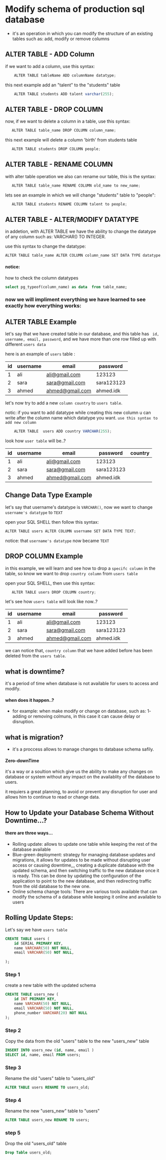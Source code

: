 # Modify schema of production sql database 

- it's an operation in which you can modify the structure of an existing tables such as: add, modify or remove columns

## ALTER TABLE - ADD Column


if we want to add a column, use this syntax:

```js
    ALTER TABLE tableName ADD columnName datatype;
```


this next example add an "talent" to the "students" table

```js
    ALTER TABLE students ADD talent varchar(255);
```

## ALTER TABLE - DROP COLUMN

now, if we want to delete a column in a table, use this syntax:
```js
   ALTER TABLE table_name DROP COLUMN column_name;
```
this next example will delete a column 'birth' from students table

```js
   ALTER TABLE students DROP COLUMN people;
```


## ALTER TABLE - RENAME COLUMN

with alter table operation we also can rename our table, this is the syntax:
```js
   ALTER TABLE table_name RENAME COLUMN old_name to new_name;
```

lets see an example in which we will change "students" table to "people":
```js
   ALTER TABLE students RENAME COLUMN talent to people;
```

## ALTER TABLE - ALTER/MODIFY DATATYPE
in addetion, with ALTER TABLE we have the ability to change the datatype of any column such as: VARCHAR() TO INTEGER.

use this syntax to change the datatype:
```js
ALTER TABLE table_name ALTER COLUMN column_name SET DATA TYPE datatype;
```
#### notice: 
how to check the column datatypes 

```sql
select pg_typeof(column_name) as data  from table_name;
```

### now we will impliment everything we have learned to see exactly how everything works:

## ALTER TABLE Example

let's say that we have created table in our database, and this table has ``` id, username, email, password```, and we have more than one row filled up with different ```users data```

here is an example of ```users``` table : 

|id|username|email|password|
|--|--------|-----|--------|
|1|ali|ali@gmail.com|123123|
|2|sara|sara@gmail.com|sara123123|
|3|ahmed|ahmed@gmail.com|ahmed.idk|

let's now try to add a new ``column country`` to ``users table``.

notic: if you want to add datatype while creating this new column u can write after the column name which datatype you want.
``use this syntax to add new column``

```js
    ALTER TABLE  users ADD country VARCHAR(255);
```
look how ``user table`` will be..?

|id|username|email|password|country|
|--|--------|-----|--------|-------|
|1|ali|ali@gmail.com|123123||
|2|sara|sara@gmail.com|sara123123||
|3|ahmed|ahmed@gmail.com|ahmed.idk||

## Change Data Type Example

let's say that username's datatype is ``VARCHAR()``, now we want to change ``username's datatype`` to ``TEXT``

open your SQL SHELL then follow this syntax:

```js
ALTER TABLE users ALTER COLUMN username SET DATA TYPE TEXT;
```

notice: that ``username's datatype`` now became ``TEXT``

## DROP COLUMN Example

in this example, we will learn and see how to drop a ``specifc column`` in the table, so know we want to drop ``country column`` from ``users table``

open your SQL SHELL, then use this syntax:
```js
   ALTER TABLE users DROP COLUMN country;
```

let's see how ``users table`` will look like now..?

|id|username|email|password|
|--|--------|-----|--------|
|1|ali|ali@gmail.com|123123|
|2|sara|sara@gmail.com|sara123123|
|3|ahmed|ahmed@gmail.com|ahmed.idk|

we can notice that, ``country column`` that we have added before has been deleted from the ``users table``.


## what is downtime?

it's a period of time when database is not available for users to access and modify.

#### when does it happen..?

- for example: when make modify or change on database, such as:
1- adding or removing colmuns, in this case it can cause delay or disruption.

## what is migration?

- it's a proccess allows to manage changes to database schema safily.


#### Zero-downTime

it's a way or a soultion which give us the ability to make any changes on database or system without any impact on the availablity of the database to users.

it requiers a great planning, to avoid or prevent any disruption for user and allows him to continue to read or change data.

## How to Update your Database Schema Without Downtime...?

#### there are three ways...

- Rolling update: allows to update one table  while keeping the rest of the database available
- Blue-green deployment: strategy for managing database updates and migrations, it allows for updates to be made without disrupting user access or causing downtime,,, creating a duplicate database with the updated schema, and then switching traffic to the new database once it is ready. This can be done by updating the configuration of the application to point to the new database, and then redirecting traffic from the old database to the new one.
- Online schema change tools: There are various tools available that can modify the schema of a database while keeping it online and available to users


## Rolling Update Steps:
Let's say we have ```users table``` 

```sql
CREATE TABLE users (
    id SERIAL PRIMARY KEY,
    name VARCHAR(50) NOT NULL,
    email VARCHAR(50) NOT NULL,
   
);
```


### Step 1
create a new table with the updated schema


```sql
CREATE TABLE users_new (
    id INT PRIMARY KEY,
    name VARCHAR(50) NOT NULL,
    email VARCHAR(50) NOT NULL,
    phone_number VARCHAR(20) NOT NULL
);
```


### Step 2
Copy the data from the old "users" table to the new "users_new" table

```sql
INSERT INTO users_new (id, name, email )
SELECT id, name, email FROM users;
```


### Step 3
Rename the old "users" table to "users_old"

```sql
ALTER TABLE users RENAME TO users_old;
```

### Step 4
Rename the new "users_new" table to "users"

```sql
ALTER TABLE users_new RENAME TO users;
```

### step 5
Drop the old "users_old" table

```sql
Drop Table users_old;
```

